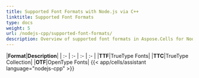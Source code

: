 ```yaml
---
title: Supported Font Formats with Node.js via C++
linktitle: Supported Font Formats
type: docs
weight: 5
url: /nodejs-cpp/supported-font-formats/
description: Overview of supported font formats in Aspose.Cells for Node.js via C++.
---
```


|**Format**|**Description**|
| :- | :- | :- | :- |
|**TTF**|TrueType Fonts|
|**TTC**|TrueType Collection|
|**OTF**|OpenType Fonts|
{{< app/cells/assistant language="nodejs-cpp" >}}